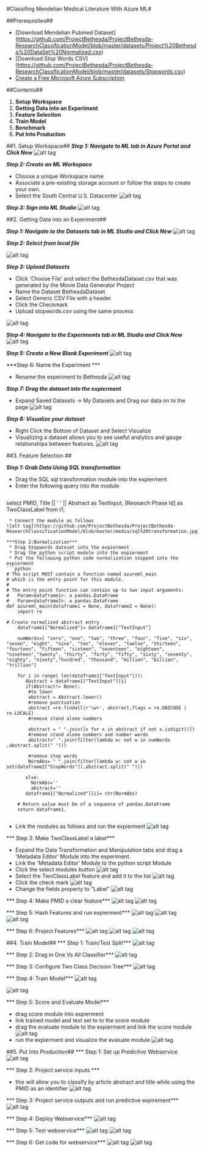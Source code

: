 #Classifing Mendelian Medical Literature With Azure ML#

##Prerequisites##
* [Download Mendelian Pubmed Dataset] (https://github.com/ProjectBethesda/ProjectBethesda-ResearchClassificationModel/blob/master/datasets/Project%20Bethesda%20DataSet%20Normalized.csv)
* [Download Stop Words CSV] (https://github.com/ProjectBethesda/ProjectBethesda-ResearchClassificationModel/blob/master/datasets/Stopwords.csv)
* [Create a Free Microsoft Azure Subscription](https://azure.microsoft.com/en-us/free/)

##Contents##
1. **Setup Workspace**
2. **Getting Data into an Experiment**
2. **Feature Selection**
3. **Train Model**
4. **Benchmark**
5. **Put Into Production**

##1. Setup Workspace##
***Step 1: Navigate to ML tab in Azure Portal and Click New***
![alt tag](https://github.com/ProjectBethesda/ProjectBethesda-ResearchClassificationModel/blob/master/media/Create%20New%20Workspace.jpg)

***Step 2: Create an ML Workspace***
* Choose a unique Workspace name
* Associate a pre-existing storage account or follow the steps to create your own.
* Select the South Central U.S. Datacenter
![alt tag](https://github.com/ProjectBethesda/ProjectBethesda-ResearchClassificationModel/blob/master/media/Create%20New%20Workspace1.jpg)

***Step 3: Sign into ML Studio***
![alt tag](https://github.com/ProjectBethesda/ProjectBethesda-ResearchClassificationModel/blob/master/media/signInToMLStudio.jpg)

##2. Getting Data into an Experiment##

***Step 1: Navigate to the Datasets tab in ML Studio and Click New***
![alt tag](https://github.com/ProjectBethesda/ProjectBethesda-ResearchClassificationModel/blob/master/media/Datasetsnew.jpg)

***Step 2: Select from local file***

![alt tag](https://github.com/ProjectBethesda/ProjectBethesda-ResearchClassificationModel/blob/master/media/newDataset1.jpg)

***Step 3: Upload Datasets***

* Click 'Choose File' and select the BethesdaDataset.csv that was generated by the Movie Data Generator Project
* Name the Dataset BethesdaDataset
* Select Generic CSV File with a header
* Click the Checkmark
* Upload stopwords.csv using the same process

![alt tag](https://github.com/ProjectBethesda/ProjectBethesda-ResearchClassificationModel/blob/master/media/newDataset2.jpg)

***Step 4: Navigate to the Experiments tab in ML Studio and Click New***
![alt tag](https://github.com/ProjectBethesda/ProjectBethesda-ResearchClassificationModel/blob/master/media/newExpierment.jpg)

***Step 5: Create a New Blank Experiment***
![alt tag](https://github.com/ProjectBethesda/ProjectBethesda-ResearchClassificationModel/blob/master/media/newExpierment1.jpg)

***Step 6: Name the Experiment ***
* Rename the experiment to Bethesda
![alt tag](https://github.com/ProjectBethesda/ProjectBethesda-ResearchClassificationModel/blob/master/media/nameExpierment1.jpg)

***Step 7: Drag the dataset into the expierment***
* Expand Saved Datasets -> My Datasets and Drag our data on to the page
![alt tag](https://github.com/ProjectBethesda/ProjectBethesda-ResearchClassificationModel/blob/master/media/dragDataSet.jpg)

***Step 8: Visualize your dataset***
* Right Click the Bottom of Dataset and Select Visualize
* Visualizing a dataset allows you to see useful analytics and gauge relationships between features.
![alt tag](https://github.com/ProjectBethesda/ProjectBethesda-ResearchClassificationModel/blob/master/media/visualize.jpg)


##3. Feature Selection ##

***Step 1: Grab Data Using SQL transformation***
 * Drag the SQL sql transformation module into the expierment
 * Enter the following query into the module
   ```sql
  select 
  PMID,
  Title ||  ' ' ||  Abstract
   as TextInput,
   [Research Phase Id]  as TwoClassLabel
   from t1;
```
 * Connect the module as follows 
![alt tag](https://github.com/ProjectBethesda/ProjectBethesda-ResearchClassificationModel/blob/master/media/sql%20transformation.jpg)

***Step 2:Normalization***
 * Drag Stopwords dataset into the expierment
 * Drag the python script module into the expierment
 * Put the following python code normalization snipped into the expierment
```python
# The script MUST contain a function named azureml_main
# which is the entry point for this module.
#
# The entry point function can contain up to two input arguments:
#   Param<dataframe1>: a pandas.DataFrame
#   Param<dataframe2>: a pandas.DataFrame
def azureml_main(dataframe1 = None, dataframe2 = None):
    import re
   
# Create normalized abstract entry 
    dataframe1["Normalized"]= dataframe1["TextInput"]
   
    numWords=[ "zero", "one", "two", "three", "four", "five", "six", "seven", "eight", "nine", "ten", "eleven", "twelve", "thirteen", "fourteen", "fifteen", "sixteen", "seventeen", "eighteen", "nineteen","twenty", "thirty", "forty", "fifty", "sixty", "seventy", "eighty", "ninety","hundred", "thousand", "million", "billion", "trillion"] 
  
    for i in range( len(dataframe1["TextInput"])):
       Abstract = dataframe1["TextInput"][i]
       if(Abstract!= None):
        #to lower
        abstract = Abstract.lower()
        #remove punctuation
        abstract =re.findall(r'\w+', abstract,flags = re.UNICODE | re.LOCALE) 
        #remove stand alone numbers
        
        abstract = " ".join([x for x in abstract if not x.isdigit()])
        #remove stand alone numbers and number words    
        abstract=" ".join(filter(lambda w: not w in numWords ,abstract.split(" ")))    

        #remove stop words
        NormAbs= " ".join(filter(lambda w: not w in set(dataframe2["StopWords"]),abstract.split(" ")))
        
       else:
         NormAbs=''
         abstract=''
       dataframe1["Normalized"][i]= str(NormAbs)
      
    # Return value must be of a sequence of pandas.DataFrame
    return dataframe1,
    
```
 * Link the modules as follows and run the expierment 
![alt tag](https://github.com/ProjectBethesda/ProjectBethesda-ResearchClassificationModel/blob/master/media/stop%20words%20and%20python.jpg)

*** Step 3: Make TwoClassLabel a label***
 * Expand the Data Transformation and Manipulation tabs and drag a 'Metadata Editor' Module into the experiment.
 * Link the 'Metadata Editor' Module to the python script Module
 * Click the select modules button
![alt tag](https://github.com/ProjectBethesda/ProjectBethesda-ResearchClassificationModel/blob/master/media/label%20part%201.jpg)
 * Select the TwoClassLabel feature and add it to the list
![alt tag](https://github.com/ProjectBethesda/ProjectBethesda-ResearchClassificationModel/blob/master/media/label%20part%202.jpg)
 * Click the check mark
![alt tag](https://github.com/ProjectBethesda/ProjectBethesda-ResearchClassificationModel/blob/master/media/label%20part%203.jpg)
* Change the fields property to "Label"
![alt tag](https://github.com/ProjectBethesda/ProjectBethesda-ResearchClassificationModel/blob/master/media/label%20part%204.jpg)

*** Step 4: Make PMID a clear feature***
![alt tag](https://github.com/ProjectBethesda/ProjectBethesda-ResearchClassificationModel/blob/master/media/pmid1.jpg)
![alt tag](https://github.com/ProjectBethesda/ProjectBethesda-ResearchClassificationModel/blob/master/media/pmid2.jpg)

*** Step 5: Hash Features and run expierment***
![alt tag](https://github.com/ProjectBethesda/ProjectBethesda-ResearchClassificationModel/blob/master/media/featurehashing.jpg)
![alt tag](https://github.com/ProjectBethesda/ProjectBethesda-ResearchClassificationModel/blob/master/media/featurehashing2.jpg)
![alt tag](https://github.com/ProjectBethesda/ProjectBethesda-ResearchClassificationModel/blob/master/media/featurehashing3.jpg)

*** Step 6: Project Features***
![alt tag](https://github.com/ProjectBethesda/ProjectBethesda-ResearchClassificationModel/blob/master/media/featureselectionprojection.jpg)
![alt tag](https://github.com/ProjectBethesda/ProjectBethesda-ResearchClassificationModel/blob/master/media/featureselectionprojection2.jpg)
![alt tag](https://github.com/ProjectBethesda/ProjectBethesda-ResearchClassificationModel/blob/master/media/featureselectionprojection3.jpg)

##4. Train Model##
*** Step 1: Train/Test Split***
![alt tag](https://github.com/ProjectBethesda/ProjectBethesda-ResearchClassificationModel/blob/master/media/testtrainsplit.jpg)

*** Step 2: Drag in One Vs All Classifier***
![alt tag](https://github.com/ProjectBethesda/ProjectBethesda-ResearchClassificationModel/blob/master/media/onevsall.jpg)

*** Step 3: Configure Two Class Decision Tree***
![alt tag](https://github.com/ProjectBethesda/ProjectBethesda-ResearchClassificationModel/blob/master/media/decison%20tree.jpg)

*** Step 4: Train Model***
![alt tag](https://github.com/ProjectBethesda/ProjectBethesda-ResearchClassificationModel/blob/master/media/train1.jpg)

![alt tag](https://github.com/ProjectBethesda/ProjectBethesda-ResearchClassificationModel/blob/master/media/train2.jpg)

*** Step 5: Score and Evaluate Model***
* drag score module into expierment
* link trained model and test set to to the score module 
* drag the evaluate module to the expierment and link the score module
![alt tag](https://github.com/ProjectBethesda/ProjectBethesda-ResearchClassificationModel/blob/master/media/score%20evaluate.jpg)
* run the expierment and visualize the evaluate module
![alt tag](https://github.com/ProjectBethesda/ProjectBethesda-ResearchClassificationModel/blob/master/media/ProjectBethesdaML%20Results.png)

##5. Put Into Production##
*** Step 1: Set up Predictive Webservice
![alt tag](https://github.com/ProjectBethesda/ProjectBethesda-ResearchClassificationModel/blob/master/media/set%20up%20predictive%20webservice.jpg)

*** Step 2: Project service inputs ***
* this will allow you to classify by article abstract and title while using the PMID as an identifier
![alt tag](https://github.com/ProjectBethesda/ProjectBethesda-ResearchClassificationModel/blob/master/media/project%20service%20inputs.jpg)

*** Step 3: Project service outputs and run predictive expirement***
![alt tag](https://github.com/ProjectBethesda/ProjectBethesda-ResearchClassificationModel/blob/master/media/project%20service%20outputs.jpg)

*** Step 4: Deploy Webservice***
![alt tag](https://github.com/ProjectBethesda/ProjectBethesda-ResearchClassificationModel/blob/master/media/deploy%20as%20web%20service.jpg)

*** Step 5: Test webservice***
![alt tag](https://github.com/ProjectBethesda/ProjectBethesda-ResearchClassificationModel/blob/master/media/test1.jpg)
![alt tag](https://github.com/ProjectBethesda/ProjectBethesda-ResearchClassificationModel/blob/master/media/test2.jpg)

*** Step 6: Get code for webservice***
![alt tag](https://github.com/ProjectBethesda/ProjectBethesda-ResearchClassificationModel/blob/master/media/samplecode.jpg)
![alt tag](https://github.com/ProjectBethesda/ProjectBethesda-ResearchClassificationModel/blob/master/media/samplecode1.jpg)

